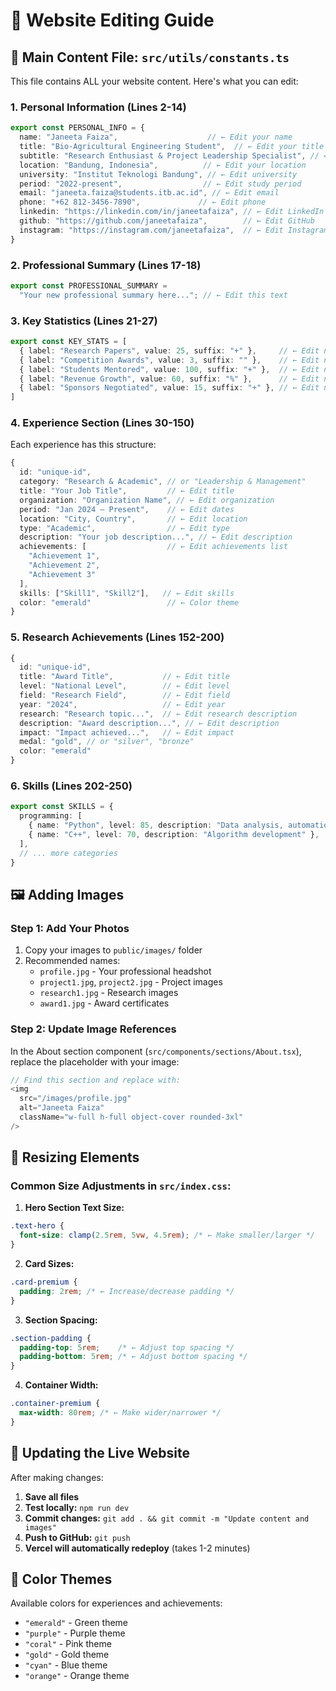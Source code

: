 # 📝 Website Editing Guide

## 🎯 **Main Content File: `src/utils/constants.ts`**

This file contains ALL your website content. Here's what you can edit:

### **1. Personal Information (Lines 2-14)**
```typescript
export const PERSONAL_INFO = {
  name: "Janeeta Faiza",                    // ← Edit your name
  title: "Bio-Agricultural Engineering Student",  // ← Edit your title
  subtitle: "Research Enthusiast & Project Leadership Specialist", // ← Edit subtitle
  location: "Bandung, Indonesia",          // ← Edit your location
  university: "Institut Teknologi Bandung", // ← Edit university
  period: "2022-present",                  // ← Edit study period
  email: "janeeta.faiza@students.itb.ac.id", // ← Edit email
  phone: "+62 812-3456-7890",             // ← Edit phone
  linkedin: "https://linkedin.com/in/janeetafaiza", // ← Edit LinkedIn
  github: "https://github.com/janeetafaiza",        // ← Edit GitHub
  instagram: "https://instagram.com/janeetafaiza",  // ← Edit Instagram
}
```

### **2. Professional Summary (Lines 17-18)**
```typescript
export const PROFESSIONAL_SUMMARY = 
  "Your new professional summary here..."; // ← Edit this text
```

### **3. Key Statistics (Lines 21-27)**
```typescript
export const KEY_STATS = [
  { label: "Research Papers", value: 25, suffix: "+" },     // ← Edit numbers
  { label: "Competition Awards", value: 3, suffix: "" },    // ← Edit numbers
  { label: "Students Mentored", value: 100, suffix: "+" },  // ← Edit numbers
  { label: "Revenue Growth", value: 60, suffix: "%" },      // ← Edit numbers
  { label: "Sponsors Negotiated", value: 15, suffix: "+" }, // ← Edit numbers
]
```

### **4. Experience Section (Lines 30-150)**
Each experience has this structure:
```typescript
{
  id: "unique-id",
  category: "Research & Academic", // or "Leadership & Management"
  title: "Your Job Title",         // ← Edit title
  organization: "Organization Name", // ← Edit organization
  period: "Jan 2024 – Present",    // ← Edit dates
  location: "City, Country",       // ← Edit location
  type: "Academic",                // ← Edit type
  description: "Your job description...", // ← Edit description
  achievements: [                  // ← Edit achievements list
    "Achievement 1",
    "Achievement 2",
    "Achievement 3"
  ],
  skills: ["Skill1", "Skill2"],   // ← Edit skills
  color: "emerald"                 // ← Color theme
}
```

### **5. Research Achievements (Lines 152-200)**
```typescript
{
  id: "unique-id",
  title: "Award Title",           // ← Edit title
  level: "National Level",        // ← Edit level
  field: "Research Field",        // ← Edit field
  year: "2024",                   // ← Edit year
  research: "Research topic...",  // ← Edit research description
  description: "Award description...", // ← Edit description
  impact: "Impact achieved...",   // ← Edit impact
  medal: "gold", // or "silver", "bronze"
  color: "emerald"
}
```

### **6. Skills (Lines 202-250)**
```typescript
export const SKILLS = {
  programming: [
    { name: "Python", level: 85, description: "Data analysis, automation" }, // ← Edit
    { name: "C++", level: 70, description: "Algorithm development" },        // ← Edit
  ],
  // ... more categories
}
```

## 🖼️ **Adding Images**

### **Step 1: Add Your Photos**
1. Copy your images to `public/images/` folder
2. Recommended names:
   - `profile.jpg` - Your professional headshot
   - `project1.jpg`, `project2.jpg` - Project images
   - `research1.jpg` - Research images
   - `award1.jpg` - Award certificates

### **Step 2: Update Image References**
In the About section component (`src/components/sections/About.tsx`), replace the placeholder with your image:

```typescript
// Find this section and replace with:
<img 
  src="/images/profile.jpg" 
  alt="Janeeta Faiza" 
  className="w-full h-full object-cover rounded-3xl"
/>
```

## 📏 **Resizing Elements**

### **Common Size Adjustments in `src/index.css`:**

1. **Hero Section Text Size:**
```css
.text-hero {
  font-size: clamp(2.5rem, 5vw, 4.5rem); /* ← Make smaller/larger */
}
```

2. **Card Sizes:**
```css
.card-premium {
  padding: 2rem; /* ← Increase/decrease padding */
}
```

3. **Section Spacing:**
```css
.section-padding {
  padding-top: 5rem;    /* ← Adjust top spacing */
  padding-bottom: 5rem; /* ← Adjust bottom spacing */
}
```

4. **Container Width:**
```css
.container-premium {
  max-width: 80rem; /* ← Make wider/narrower */
}
```

## 🚀 **Updating the Live Website**

After making changes:

1. **Save all files**
2. **Test locally:** `npm run dev`
3. **Commit changes:** `git add . && git commit -m "Update content and images"`
4. **Push to GitHub:** `git push`
5. **Vercel will automatically redeploy** (takes 1-2 minutes)

## 🎨 **Color Themes**

Available colors for experiences and achievements:
- `"emerald"` - Green theme
- `"purple"` - Purple theme  
- `"coral"` - Pink theme
- `"gold"` - Gold theme
- `"cyan"` - Blue theme
- `"orange"` - Orange theme
